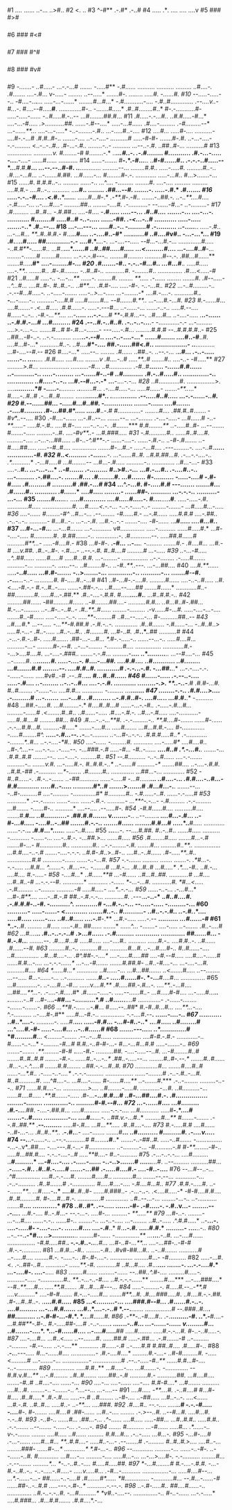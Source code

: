 #1 *....*
......
..-...
..>#..
#2 <.
..
#3 ^-#**
.-.#*
.-..#
#4 .....
.***.
..*..
..*..
....v
#5 ###
#>#
###
#6 ###
#<#
###
#7 ###
#^#
###
#8 ###
#v#
###
#9 -*.......-
..#*.....-
...-.-...#
...*.*.*..
-*.....#**
-.#.*.....
..........
..........
......*...
..#...*.-.
.#..*.....
....-.#...
v-...*..-*
..*....*..
..--.....*
.......#-.
....*..*..
....***.#.
-......#*.
#10 -*-.....-.....*--..
-#...*.*-..**.**...
....*.-...-.*.....*
.....*...#..*.#...*
-.#...........-....
-.#..#.............
.--*....v..-#..*.-.
#....--#.....**#**.
....*..*.......#-..
-..*...*..#*..*...*
.#..#.......*.#*..*
#-.-......*.*....#-
.....-.....-.....*.
-*.*.#.....#*.-..--
...#........##.#...
#11 .*#.....-.-...#..
..#.#.....-*#...*
....-.*.*.-#.....
*.>...........##.
......-.#--*....*
.....-...#.*.....
*.#....-.........
.-*#.........-*-*
...-...*...**..*.
....-*...*-.....*
-..-........-.#..
...-.....#..-....
#12 .*..***.#...
.*....#-....
..........-*
....#-.-...#
.#.#*.*.#-..
.......-....
..-..-....*-
...*.......#
.....*-*#-#-
.......#-.#.
..-...-....-
-.-.........
<..-..-..#..
.#-..*.-.#..
........-..-
...*.*......
...-*-..-.#.
..##..#*-...
..*........#
#13 ..............
.*..........v.
#...*....*.*-#
#...*.*....-.*
..**..*.#.*.-.
*.*-.#........
*#.*..........
.#*.-...-.....
-..*.**.-....-
......#....*..
..*...*......*
#14 .*.....-..*.....
#**-.*.-#...**..
..**#-#......#..
.-.-.-..#.....--
*...**#.#.**#...
.*..--.-*-..#-#.
..**............
........*.--..*.
*..*.....*.#.#..
*.....-..*...#.*
.........*#..-..
.#.*...-...*#...
..-.......#.#*#.
...#......*-...*
#*........#*-.-.
.*.......*.*.*..
*....*.-..*.#.*.
#...>.......-...
#15 ...*..*.#.
#.#.#..-..
.....*....
.....*.-..
*...*^....
-.........
........#.
....-*....
.....*....
...*......
....#.#.-*
....#..-..
..........
..**..#.*.
*......*..
.##...--#.
......*.-.
.....-.#.*
.#....*...
#16 .....-.-..-#....
.<.#*..*.....**.
......#.*.*.#-.*
*.-**.#*-.-*#..*
.......-.*.##.-.
..-..**....#....
.-*.#*.....-..*.
..-***....#....-
.....*....*#*#..
......*..-....#.
*.-.........*..-
--......-#.*.*.-
..-...*.....*.-*
#17 .#.........
...#..#.*..
-*.#.##.*..
....*-#....
-**.#..*...
.....--.*..
.#..#*....*
.......-...
....-*...-.
...........
#.......*.#
.*....#..#*
*-..-....*.
......-##*.
.-<...-..*#
...........
.....-.....
.......-..*
.#.*.*--...
#18 ...-...---...
.....#.*.*-..
-........*.*#
.-......*....
.*.-.....**..
*...*..-.#*..
...-.*.*.#...
**..#..*#.#.-
#...**..#....
..-....#..-#*
....*......#*
..#....#v#.*.
-..*.-...*...
#19 .#.**..**..#.*.*...
#*#............-.*-
.*...#*.*.**.*..-*.
..*.*-.*...--....*.
*--#...-.*..*#.-...
.............#.....
-..#.#**-......*#..
...#..**...*......#
*..#..##.....#.....
...<.........#*....
...-....#..#**-*...
........-.*...*...#
..*......#...*...*.
.*..-*.-.*-.#---..*
........#....*.....
........*..#--*.-*.
.##*.*..#..*...*.**
.......#*..*..**.#*
....-........#*-...
#20 .#...*....-#..
-.-*..-#...#..
...#..*.#**.*.
..*...#*..*...
*.*...*-.**..*
*...*.*...#.*.
.#-.#*........
*-*.*.#..*#-..
*...........#.
-....*....#*..
..............
.#....<.....-#
#21 .*.#.....#
.*..*..-..
-...-...**
...*..*.-.
........#.
*..*......
**...*.*.*
*.-*......
*....*....
......*.#.
.#--.....-
..^...#...
....#..#-.
#..#..-*..
..*#**....
.#.#-...*.
.....*-#-.
-..-...#..
#22 ...-..#.........-..
.-*.--#...#.....*-.
..-*..*...-..*.....
....*.-..>...-.....
.***.*.-*........-*
..*.*.#*.-*.*..*.-.
.*...*......*.#.**.
-.**..-.....*.-.*.*
.......*...-....#.#
....*.#.*......#...
*--#...*....#.**.*.
...-*.*.*..#.-...#.
#23 #.-...*...#...
....#*.......-
*.<...*#.....*
.#*.#....*..-.
.....-.---#...
..-......-.*..
..*....-..-*..
.....#.--....*
#*......-..-..
.-#.-...**....
..*.-***..*...
...-.-.**..*.#
**-.#.*#...--.
..#.*...#.*.*.
..*-....-.....
.**..-.*.*....
..-.#.#.-...*#
...#.......*..
#24 .--..*#.-..#..#.
.-..-..-.*..**.-
-............-.-
.*..-.....*.*...
....>.-....-...*
.*....*..#..*.*#
#-.#...-.......-
---..*...-.#..*.
....*..*...#.#.#
--..#*.#*.#.#..-
#25 *..##...-*#-..-*.
..-.-.....*.*....
..*...**..-.--#..
....-..-....-...*
.*....*.#......*.
....*#..-#**..#*.
...*.#...*#-*...*
...*........#..-.
..*#...**.#*-....
##.-......##<.#..
................-
..**..*..*.......
...#-...*.--#*.--
#26 #....-...*
.....-*-..
....*...*.
*.#*......
..*##.*.-.
..--.-*...
.**.*.#...
.-..-.....
...*...-..
....**....
.#*.#.....
....#.*...
*........v
.#....-..#
.....**..#
.......#..
..*..*-..-
-*#.....**
#27 ......*...>.#..*.
.................
*.*.........-#...
.*.#.............
.-*#..#**...*....
-...*...#.#......
..-*..........-..
.....-.*..*......
...-......*#-..-#
*..#.*......*...*
.#.-..*#*.....#..
....*.........-..
*.*...*.*........
*..#.....-.*.-*..
...#.--#...*-*.-*
...**-.*...-.-...
#28 .*.#............#.
................>.
....**..........*#
-.....-.**........
.**.**.......#..*.
.-.*.*..#.....-...
.***....#......*-*
.......*-**..*...*
*#...*.*.*-..#*..#
.-...#..#........*
......**......#*..
.**.....**........
.*--.....#..#.....
*...-.-......-..#.
#29 #.--......##.*..
-.....#...#..##.
-.......*.......
......*.-.*.....
....#*...*..*..*
.-....#.........
.#-...##.#*.....
.....#**.*.*-.*#
#...*..........-
.....*.*..*#....
.##.#..*#.......
-#*v**.*.-*-....
#30 .-#....-......
...-.#..--.*..
.*....*..-*-..
...-.*......*.
.-...*.-.....-
*..*.#.....*.#
*-..-**......-
.*....*#.-.#..
....#.*#-...*.
....-..-...-.*
*.*#.......***
#.#*........**
.*.-.....#..#-
*...--*.......
#.......-.....
.........-..#.
.*...-#v**..*-
..*.#.###.....
#31 -.#..........#.*.
......#..#*....#.
.*........*-*....
..-...-...##.....
.*.#-..-^.#**-*.-
....*..-..*.*.-*.
...*...-*.*#*.-..
.*.-#-*.#.*......
..-*#.....##.....
*.....*--#..#....
.*...*...*.......
.....*..#-...#..-
*...*..-*...#....
.-*--.*........-.
....-.*.#.**.....
......*.......-#.
#32 #*.*.<.........
.*-......***.-.
...-......#..#.
..#.#.##..**.#.
.-...-.-....-..
.*...........**
.*-...*#.*....#
...#........*--
...#...-.#.....
..*........*-..
.....*......*..
*.*.#...-*..*.-
#33 ....-..**#*..
...-*...-...*
*..-*#.......
.-.......*..*
#..>#..-*...*
...#.-.*..#..
*.-....#..-..
...-.........
.-.##.*...*-.
.......*#....
.#.....*...#.
...#....*...*
#-....*......
-.....-....#*
*-*.#-#.*....
.#...*......#
.*.*........#
.#*#*.-...*#*
#34 ...^.-...#.
#-.....#.*#
---.....*..
.......#...
.#......#..
...........
*.#.....*.*
....#....*.
*.......*.-
*......##-.
..........*
...-.-.-..*
..........-
.*.*.*-...*
#35 .....*..#...*..**..
...**..#...........
..*..#.....#.....-.
#.*...**....**.#**.
.....-*...*.*.-.#*.
.......*.....#.....
.................#.
...#......<.-.-..*.
**-*.*.-.-.....-..-
......*.*.-.......-
...#.....#...-.....
#36 ..*..-......
#........-#^
*..#*...-...
.-*-........
-*#......#.-
...-.#......
.*....#.#.#*
....-.##.*.*
.*-*..-..-..
..........-*
#...*#*..-..
...-..-*.*#.
..*.#.-..-.-
.......-....
-*#-*......*
..**.#.*....
....#...#.*.
#37 ...#-.*..*-#..**.
...*-...#...*....
...-*.....*......
v#*..............
.....*-..........
......#*....*.#.*
...*#--....-.....
#...*.....*...*#.
.#.##....*...*-..
......*......*.-.
.#............--.
.....##.#..*....#
..........#**...-
.*....-#....#.*-*
#38 *...#-#*-.
**.-#*...*
..-...***.
-.........
.......#.-
.#....#...
.**..#.*-#
....v.##.*
.#..-..#-.
-*.*#....-
..*--.-.#.
#..#.*...#
.........#
...-*.....
#39 ..-.*..-#.**....
..^*.*.##....*..
......#..*.*.*.#
.....#.*..#*.#*.
...-.....***...-
...*............
..-.-*....*..*..
.-.....#...*....
.....*.....*-...
...*....*...-*.*
..**..**..-*-..*
..#........#*-..
..-#..**.*.-*--.
...-*.*..##..*..
#40 ....#*.**.....*.
....**.-..#.....
...#.*#-.......*
-..>.......-.*..
.........*...-..
..........-.*.*.
.......#**-**-#.
.-...**..*.-.*.-
..*.*.......*.#.
#-....*.#..-...#
#41 ..#-...#-.-....#.
.........#.....*.
....-..-..#*.....
..#.<....-#.-*.-*
***#.-..#..-.....
......-.##-*.-...
..#.....--.....##
..*.....#*......*
.........*...#..-
*##.....*......#.
..*...#...-.##.**
.#..-...*.-.#.*#.
#.....**....#.**.
.*.*.#.*.#.#.-..*
#42 .........##....*.*.
-##.........#......
..-#........##....-
*....*....*..#.#...
..#...*#..#-.##*...
#.-*...-...*.....*.
..-..*#-..*-.*.#..-
.#..**.*.*#*.*.....
........-.........*
.-v......#*-*..*.#.
.....-....-...-....
....*...#..-#......
....*.*-*.....-..-.
.....**-...*......#
..#...--.....-*..*.
#-..........##..*--
#43 ..#*...*.#*.*
.*..*--*.....
-...**-#.##.#
.-*.#*.-..-.*
.............
.*#..#.......
-.#......-...
-*..*#*..#..>
*.....#.-...-
*.*#..*-.....
..*#..-...#..
*.#........#.
.*..#*-.*.#.*
.#**..*.**.##
......*....*#
#44 .-...-*.#.-..#-.
.*....#..*....*.
.##-...-...#.*..
**.#-.-.....-..*
.....*.--*...-..
.....#....#*..*.
..........-...-*
.........#-.--#.
..-...-....*....
-.........#..*..
.......*........
............#.*-
-...>....#....#.
...-....-.*###..
.......-.-*.#...
.........-**....
..*.........**..
...--#...*.-...*
#45 ..*-.....*..#.
..**.....*..#.
*....*.-....-.
#*....-...*##.
...*.#.#..*..*
..#...........
.*.#.*....*...
...#.......#.#
*.*.......--*.
*....#.#*.*.#.
...*........*#
.-.-.*..-*.#*.
*-...##.***..*
...-.-....-.-.
-......-......
.....#v#.*.*-#
.--..#..**.*..
#...#..#......
#46 #......-.....
.-.--..-.*...
.....-.#*....
..-....*...*.
..-.*.-..#...
..*..-*.-.#*.
*....*.......
.........-.>.
**..-..*-**.#
*.*#*.#-...#.
#..#.*.......
.-......*-...
..*..*#.#*...
.......*.....
-.*....*...*.
...**..*.....
#47 ........-.-..
.#.#....>....
.-.*........#
*...-.......*
.*...-.*..#..
.#.*.......*.
..-.#.#..#-*.
....*#..*.*..
*...#*.#.**.*
-.*.......*..
#48 ...##.-.*.*..*.#.
...#.*........-.*
#....#*.*.#...*#*
......-...-*.-#..
.-.....-.#...#...
.........-......#
.<.......*.#..#..
..#....*..-*.....
.#.*...***-.#.-.*
..#..*.-.*#..*...
....-...........-
..*...#*..#.*...#
...*...*...##.*..
#49 .#....-..-*...**#.
.-*.-...*......-..
**.#.*...#-.......
*......#-.*.*..*..
.*-.-...*#.#*...#.
.......*..-#.....*
.......-..*..#...*
**.....*#*.......*
..**.#...#.#.-....
***#-.............
-.....#........#^.
***.....-.#...--.*
.-**...-.*........
.*.-.*..#-..-*.-..
*.#.#.#..*.*..#..*
.-.*.*......*....*
-..*.....*.*..#...
..**-.-....-*#**..
#50 ....-....*..
-.........#.
...*........
....-.....#*
....#....#..
..#-.^....--
*.*...-.-...
.*-.....--.*
-...###.-.*#
..*..*.-#...
-#..-....*..
**....*#.*.#
.*.-...#.**.
...*....-...
.#.#*..**#.#
........--..
..*..-....-.
.........#..
#51 --.#..........
-..-.*.#......
....-.-.......
..*........-..
....*..**.v.#.
.*..-.....#.-.
#..*#**.#.-..*
..-**..**....#
.....**.....-*
..*.....##....
..-.*...-.#.#.
**.*.*#.#.-##*
.-......*...*.
...*-.....**..
.*#........#..
...........*..
...##*...-.*..
*...........*.
#52 -#*..#...*...-*.
.#.-..*-......*.
..-##...........
..*...*.-.....#*
-...#......**...
**..#....*-.*.*.
.#.#....-..#...-
#*.#.*..........
*.....#..-*.....
..*........#*..#
.......>.......#
.**#...#...-.**.
.***......-*-...
-..#-..........#
....-......*..*.
-.............#*
#.........*.#.*.
-*.#.*.....-..#.
......-.-.*....#
#53 ........*...*
.--.*-.......
......-*.....
......-*.#.-.
..*......*..-
...**^-.-...-
-.#.....*....
.-.-.........
...#......*.*
*-......#-..*
.*.*........*
*...*.--.*...
.--*....*.#-.
#54 .-#.#......#....
.....*.....#....
.......#.**#.*..
..#..........*.-
.##.#.#...*.*...
v........*-***..
.*.--*.......**.
.*...#.*..-.#...
..-#*-...#....*.
-....#..*-*..#*#
....*...#.*-.-..
.....*..#....*..
..*......#.#...#
.....*..**#.....
.*..*..*..*.....
*...*...-.-.**..
.#.#...*.....**.
.....*-..#..*...
#55 **...**...-.
--*....#.##.
#*..*-..#*..
......#.....
.....*...*..
-...........
-....*..-...
....-..*#.-.
*-...##.>...
......#.....
#56 .#.....*...#*.....
.***......#...-.#*
.*..*..*..#-.*..*-
*#.............#..
...*..*.......#..*
..-.-.*.......-.#.
.***...*..*.#*..*.
*.........#..**..*
...*...*.......*..
*...#.#....*-..-.#
.......-....-.-.-.
..#.#*-.#..>..#-..
....#..-..#*......
*.*#-.....**..#..*
.............*.#.#
...........-......
......-..-...***#.
#57 -.-.......
......*...
.**...*...
.......*-.
.*#...-**.
*-.-*.....
*...#.#...
^.......-.
.#....--..
-.......#*
.*..#.-...
.#...#..*#
...#.....*
.*....-#..
..#.-..**.
*....#....
#.*-.....-
#58 -**....#...**
..*#......**#
*...-*#......
*..#...#..##.
..........*.#
..****.#.*...
*...#..#..-*#
...*-.-.-*-#.
............*
....*.*......
*.-.***.....*
*-.**..-...#.
...........#.
*#**...<.....
.-.#.........
*..-........*
.....*.....-#
....*.#.....-
....*..-.-...
#59 ......-.**.-...
*.***-...#*...*
...#-*.#**...*.
.*..*..-..#.-.#
##..-.#.-*.-...
.......*.*...#.
.*---.**..-..-*
**.*.#..#....#.
.-.*#.#.#-..-#.
*-...*.......^.
.*.*.*........#
*-..*.#.-..-...
--..*.*..-.....
-.........-.*..
#60 ........*..*-
.....-......-
<.........*..
.......#..-..
#..........*-
..#.*.-.-.#..
..-.#.*.*....
.**....#.....
......-.*...*
..#..#*...*..
....-.**#-.**
..*.#*.-.....
*....*.-*.*--
**...*.......
...#....*..-#
#61 *..-.**.#.
*.*.......
*.*.#.....
.....-.#..
*#*#......
.*...*...*
......^...
-..*.....-
....-.....
..-.......
.#..-....#
#62 ...#...*.**..
.#..-..-.-..#
.>...#.*.....
.-.#.........
*............
..........*..
##......#.*..
-#.*-.#.*.**.
*........-*-.
.#....*#*...#
.....#.*.*...
....-...*.#..
.....*.*...*.
......#.-.*.*
....#.#*..*-.
*..***#......
.#......*--#.
#63 ...**......#..*-..
..*...*.*....#....
.......*...#...#*.
..-*...#..*.*.#-..
#..#.*.*....*-....
..#*..............
..#...*#..*..*-...
*.#^*.#*#-*.-....*
....-.....#.....##
....-**#.*--#.....
...*.#....-......#
......#.#...-...*.
*..*.-.-.-*......*
...-*...-#......*.
....*...#.##***.#-
..#..-#**....-..*.
..*.*-....-*..*.#.
*....*...*...#....
#64 *...**..*.*#...*
....*..*...**...
..#*.*.....*-...
...#...##.......
..<.......#.....
..--.*...***....
.*..-*-....***.*
#...-.*.....-...
.*.-.......*.*..
..*....*.**#*..-
.....#*......#-.
*-...**#....#...
.*...........*..
#65 ...#............-.
..-..*.*.#...-#...
..*..*..v...*.#.**
.#.....##.-.#...-.
....**..*-...#....
...##...*.**...*-.
.-....-*.#....*.#*
.#..*....-...*..-.
...*..--......#..-
...#.*....#-#.*...
...-....*.#...**..
.**....*...*.-.*.#
.*..#-...**.-##...
-.*...*.*..*...*.#
..#......**.*.*..#
..*.*......*.*...-
.-......-*........
-.......-.......-.
#66 ...**#*.-*.....
..-.***#***..*.
#.....*--..#*#*
#.-#..#*...#...
....**...-....*
^.-*.......*...
..-....#-*.#***
.....#...-#.-..
.........*.....
-.-....*#.--**.
...*...-....-..
#67 ..*..*......*.
..#..*....-.**
.....*..*...-.
.....#.**..*..
....*.-#.#.*..
-...#-#.*.-..*
..**..**#.....
..#*....*....#
...^*....#.-#-
.....-....#...
..-..#......#*
#68 .*......---...*..
..*.............#
*#.........#**...
<........-.......
.--..-...*#......
....*............
....*#-#*.*-*.#.-
............-*..*
#.*.....-..-.*..*
-...*......-#...#
#.#..-..#-*#-...-
#...*-...#...#*.#
.....-.......-.*.
#69 ..*.....-....*.*..
*.**.*........-#-#
**.**....-#***.**-
..**......*..#*#*.
-*....-.....--..#.
...-#........#*..#
.*......#..#..*#.#
....*..*..-#*.-.*.
......#..-...-*..*
.*##..-*.....--...
........#..#-.--.*
..*.....#..#......
.#...-..-.*^.....#
.......#.#........
*..##*.-.-...#..#.
#70 ...*..........#...
...*.*...#....#..#
......-..*.*.**#..
.-..*...-..*-....*
.-.-.-..*...*.....
.........*.......*
....**..-........#
.-..***-.#..-...#.
#..*#..........#*.
....^#***.*...-..*
...#..*..-....*..*
#*-..*....#...*.**
.*.*-.......#*.***
.*-..-*.***.......
*........*.-..--..
#71 .*.....#.*#....-...
..............>....
..#........-.....#.
.*..........-.*..#.
..#..........-*.*..
....*..#....#...*..
.**.#.......-....*.
.#-...**-...#.#...#
..#-*...##*....#.-.
.#......*..........
.*.*......-........
.*..*.....*....*-..
.........#-#.--#...
#72 ...-.*.....#....
...*#*.*........
.#.-.*..**.*##*.
-....*-.##.#.*..
.....#....*.....
*..*...-.-.-....
...#...........*
.....#**-.*....#
.......-..#.....
............-...
....#..**..*..-.
..##.v.-*...#..*
.....*....#...**
#.......-.......
.*--*.#*.*.##.**
.**--.........**
.*..*..*#*-.#...
.*..#.*..**.....
.#..*#.*...-....
#73 *#.-.....*#.#
*....#....*..
-..#-...-.*..
.*#..#..**..*
.**-.#.**.*.-
.*...-.......
.......#**...
..#..........
#........*.#.
.-....v.....*
#74 --.**..-......*-..
..--.-...........#
#...*....**.#**..*
.......-..-##..*#.
*.....-..#...*....
-......*.*........
-..*.-..v*..##....
*-....---.#.*-...-
#.*..............*
..-.*.....*...-...
-*#..*.....*...-.#
#-**...*.....-#-..
.....#*...##.#....
-.-..-*...*.-*.*.#
*..*.*.*.**#..*..-
#..*-*.*.....*....
#75 .-...-..*-.-...
.*...#.........
.**.#.........*
..*.-#....-....
.-.....-*......
-..-..>.......#
...*.*..**...#.
*..--......*...
..........##...
.**-.....*-.#..
.#..#.-.*..*..#
.....*.-*..*.##
.-.....#....#.-
....-#..-....**
#76 *--...#-*-..-*...
.^#..............
....*#..-.-....#.
........#.....#..
*..........*.#...
.......--.--..*.*
......*......-...
.-*..-........*..
.#..*#.*....*..*#
*.-..........*...
#....*.#....-....
-.#..*..*#..*.#..
#77 .#.#.-..*..*.*#.
..--...*....**..
.*..#.....-**..*
.*...#.***.#..#-
*......#.*###..-
.-...-.***.**-.*
.<...*.#....*.-*
-#-#....#.#..*..
.#..#.........#.
#-....#...*#.*-.
............*.*#
..........*.*..*
.*.#..--*...-...
........-..*.-..
..-.....*.*.....
....*...#**...*.
*.........*..*.*
#78 *..*#..#*.
*.*--.....
.......-#-
.-#.....-.
-.#..v...-
........--
*.-...*.**
...#.-....
#..-.#...-
-*-.-...-.
*....#-...
.........-
**...*..**
#79 ...#*-*.*.-.
...*.*.*...-
...-...#....
......-.*-..
......#-*.*.
........-.*.
...-..-.....
...-........
..#.*.-.....
.^.#.#.....*
..-***...*-.
....-.....#-
-....-....-.
.......#....
....-.#**..*
#.**..-*.#.*
...*.*.#.#.*
...*......-*
....**..*-..
#80 ..-..-*-.**.-*#...
..>...........**..
........#-..*...*.
-..........*....**
...***...**.-..#*.
...-..*..#....*..*
.....*...*........
-*#.#.....*#*#.**.
-.-.#..-..**..#...
...#-..#-...**..*.
....-.*..##-..-#-#
.#.-.-..........*.
#81 ...#.#...-#*..
........-*.#..
.#v#-#*#...#..
..-..#*.......
....*.....*..#
..-.....#...*.
..*....*..#.-.
-..*..*.-***..
.*#-.#-.*...-.
............*.
...*.....#...-
-#....*....*..
#82 .....-...#.<.
.*-..##-..#..
......*.....-
*......**.-#.
.....*......#
..#*.*..#....
.#.*.*.**....
..*.*...*.-*.
...-.-....#.*
*...-*....#-.
....-**.*....
#83 .*...*....#..*....
...*.*.....-......
*--..##..^.#-....*
.....*....#.....-.
......*....-*.....
*-.............#..
**..-...-..-#..*..
..#.-.-.-.*.....**
.*.......#*....***
...-*....##*#....*
--#.*.**....*.#...
..*...**.#......*.
.#...#.*...#---...
#84 .....-.........-.
#.....#.--..-**.#
....v.....*.....*
....-#-#*..*.....
*#.-...-.....#...
*....*...#**...#.
.#....##*#.....#.
..#....#*.-.-.##.
.#*-...*#..#*..-.
.**....*#.#.....*
#85 ...<.........-...
....#*##.#--#..*.
.#......*#.-..-*.
....#.*..*.....*.
...-...#.#......*
...#..*....-.-..#
*.--.**..***.....
...............*#
--.###*..#.*..**.
*##.*.*....*..*..
..-.#*-#-...-#.*.
*..**..#*......#.
#86 .-**-..-#*....#..
.-.**.........-#.
..*.-**#*.*...*-*
...#*.##**-.#*-..
#.*-.....##-....#
.-*..-*.....*.**.
..*...*..-*..#...
...-......-......
v.........*#.*..*
..#.......-....*.
*...-#......#....
..-....#.....**##
*.*..*..#........
.....#*.-.-*...#.
#-*..-..#.*....-.
#87 ....-....#...
...*#..<.....
..--.......#.
.*....*.##.*#
.*....-.##...
.-.#.......-#
..-.......*..
.-..*.*......
-#.*--*..*...
..*-.*-....**
.*.......*...
.#.*.*....-.#
.*.-.....*#.#
#.*##.*.#....
.#..*...*#-..
#88 .**-.**..-*--.....
#...-...*...#..*..
...*........*...-*
.#.*-*...*.*#....*
*.........#.-....-
..*#*-#.........#.
-*.....<.........#
...*-.....*..-.*..
..*.............*-
.........*.......#
.*--..-.....-#..**
......#.#...#-....
-..*-...*.........
#89 .........*...*.
.*..*..#*.#..**
...#....*.-....
...#.......*-*.
-*.............
--#.#.v.#.*..**
..*.-.#........
.*.#..#.*......
......##.*.-*.#
....*.*.....#.-
..........*.##.
...#*....#*....
...*...*.-#..*#
..*#*....-.*...
***...*...*-...
#90 ...*.-*..*.
....-......
....-*.*...
#.#-#.*...*
...#.......
...*.......
....#..*.#.
........-..
-.......-..
^....-*-...
...*-....--
#91 ....#..*...
*-**...*.#.
.-..#....#*
#...#-#....
.#..#.....*
.#.*-.#....
...*..-*-.#
..#........
..*-#*-....
..-*##.....
...#..-..-.
....<......
...*#.-.#.*
*..#..#*...
....*.#.*.-
..*-**....*
*.*...##*#.
#92 .#....*#*..
-*-*.-..*..
.*....**..#
-.-.-#.....
-....**#-*.
**#-.......
...*.#....#
.##-....*..
...#..-....
.....*.*..*
.*-.>--..#.
..--#*...#.
.*...#...#.
-.-*..**#*.
#93 .-..*#*-*..
......*#...
.##...-..*.
.^-.**.....
....#.*....
.....-##...
...#..#.#..
.....#.#.*.
.-.-.......
..--.......
-......-...
.-.**....-.
#94 .*.***.....
#..........
...-#......
.....#**...
.*......-..
v-.-.......
.**..*.....
...*.#.....
..#...*...*
.....*..*..
#.#..*.#...
*.-..-.....
...*#...-.*
#95 -...#-.*...*#
.*-...-......
.....#...#...
**.*.#.#....-
.....#..-...-
.--.....*..*#
.-....*.*....
#..#..#.>....
....*#..-*...
...*.....###-
......#-.*..*
............*
*.**#-...-.*.
#96 --....*........
......**...-...
*......-..-#-.*
..--......-..#.
#......*.*.....
.*..#..*..*-...
.*........-....
.*....#*...-...
...-...>....#-.
-.-.......*...*
*.......*.*#...
*.-.--....*.*..
...*...*...*...
*-..-..#..-....
#.....#.....##.
#97 *-...#...**...*..#*
*#*.-**..*..-.#.*#.
-...-**#.*-..#..-..
-..-.....-.*#.....-
*....*.v.**....#...
.-#...-....*.......
...............-...
.....#...*.#--.*..*
...*.-......-...**-
##..*....-..-.*...#
.#...*..*..#*......
*#.........**..*...
-*........*...#.*..
--.#*...-*....*..-#
......##-*..-*..#.#
.....---.*-.*#*-..*
.....*......-.--.-.
#98 ..*-.#-..*...#.*.
*##....#......-..
...*..*......*...
..*#.-..*-.-..#*.
-...#..*........*
*v#.**.-*....--*.
..............-..
*#-..*-*..*.*..*.
.*..-.*-.*.*...**
....*#.#***##*...
.#...#*.#...*....
*.#.*#...*.*.-...

